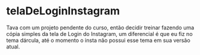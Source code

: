 # telaDeLoginInstagram
Tava com um projeto pendente do curso, então decidir treinar fazendo uma cópia simples da tela de Login do Instagram, um diferencial é que eu fiz no tema dárcula, até o momento o insta não possui esse tema em sua versão atual.
